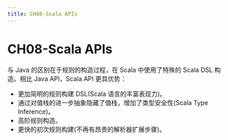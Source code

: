 ```yaml
---
title: CH08-Scala APIs
---
```


# CH08-Scala APIs

与 Java 的区别在于规则的构造过程，在 Scala 中使用了特殊的 Scala DSL 构造。相比 Java API，Scala API 更具优势：

- 更加简明的规则构建 DSL(Scala 语言的丰富表现力)。
- 通过对值栈的进一步抽象隐藏了值栈，增加了类型安全性(Scala Type Inference)。
- 高阶规则构造。
- 更快的初次规则构建(不再有昂贵的解析器扩展步骤)。
